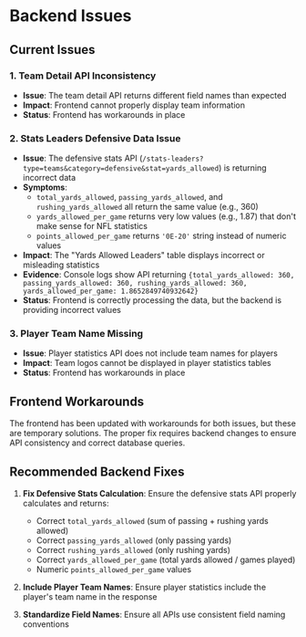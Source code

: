# Backend Issues

## Current Issues

### 1. Team Detail API Inconsistency
- **Issue**: The team detail API returns different field names than expected
- **Impact**: Frontend cannot properly display team information
- **Status**: Frontend has workarounds in place

### 2. Stats Leaders Defensive Data Issue
- **Issue**: The defensive stats API (`/stats-leaders?type=teams&category=defensive&stat=yards_allowed`) is returning incorrect data
- **Symptoms**: 
  - `total_yards_allowed`, `passing_yards_allowed`, and `rushing_yards_allowed` all return the same value (e.g., 360)
  - `yards_allowed_per_game` returns very low values (e.g., 1.87) that don't make sense for NFL statistics
  - `points_allowed_per_game` returns `'0E-20'` string instead of numeric values
- **Impact**: The "Yards Allowed Leaders" table displays incorrect or misleading statistics
- **Evidence**: Console logs show API returning `{total_yards_allowed: 360, passing_yards_allowed: 360, rushing_yards_allowed: 360, yards_allowed_per_game: 1.8652849740932642}`
- **Status**: Frontend is correctly processing the data, but the backend is providing incorrect values

### 3. Player Team Name Missing
- **Issue**: Player statistics API does not include team names for players
- **Impact**: Team logos cannot be displayed in player statistics tables
- **Status**: Frontend has workarounds in place

## Frontend Workarounds

The frontend has been updated with workarounds for both issues, but these are temporary solutions. The proper fix requires backend changes to ensure API consistency and correct database queries.

## Recommended Backend Fixes

1. **Fix Defensive Stats Calculation**: Ensure the defensive stats API properly calculates and returns:
   - Correct `total_yards_allowed` (sum of passing + rushing yards allowed)
   - Correct `passing_yards_allowed` (only passing yards)
   - Correct `rushing_yards_allowed` (only rushing yards)
   - Correct `yards_allowed_per_game` (total yards allowed / games played)
   - Numeric `points_allowed_per_game` values

2. **Include Player Team Names**: Ensure player statistics include the player's team name in the response

3. **Standardize Field Names**: Ensure all APIs use consistent field naming conventions 
